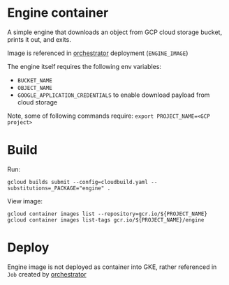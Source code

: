 # Engine container
A simple engine that downloads an object from GCP cloud storage bucket, prints it out, and exits.

Image is referenced in [orchestrator](../orchestrator/README.md) deployment (`ENGINE_IMAGE`)

The engine itself requires the following env variables:
* `BUCKET_NAME` 
* `OBJECT_NAME`
* `GOOGLE_APPLICATION_CREDENTIALS` to enable download payload from cloud storage

Note, some of following commands require: `export PROJECT_NAME=<GCP project>`

# Build
Run:
```
gcloud builds submit --config=cloudbuild.yaml --substitutions=_PACKAGE="engine" .
```
View image:
```
gcloud container images list --repository=gcr.io/${PROJECT_NAME}
gcloud container images list-tags gcr.io/${PROJECT_NAME}/engine
```

# Deploy
Engine image is not deployed as container into GKE, rather referenced in `Job` created by [orchestrator](../orchestrator/README.md)





